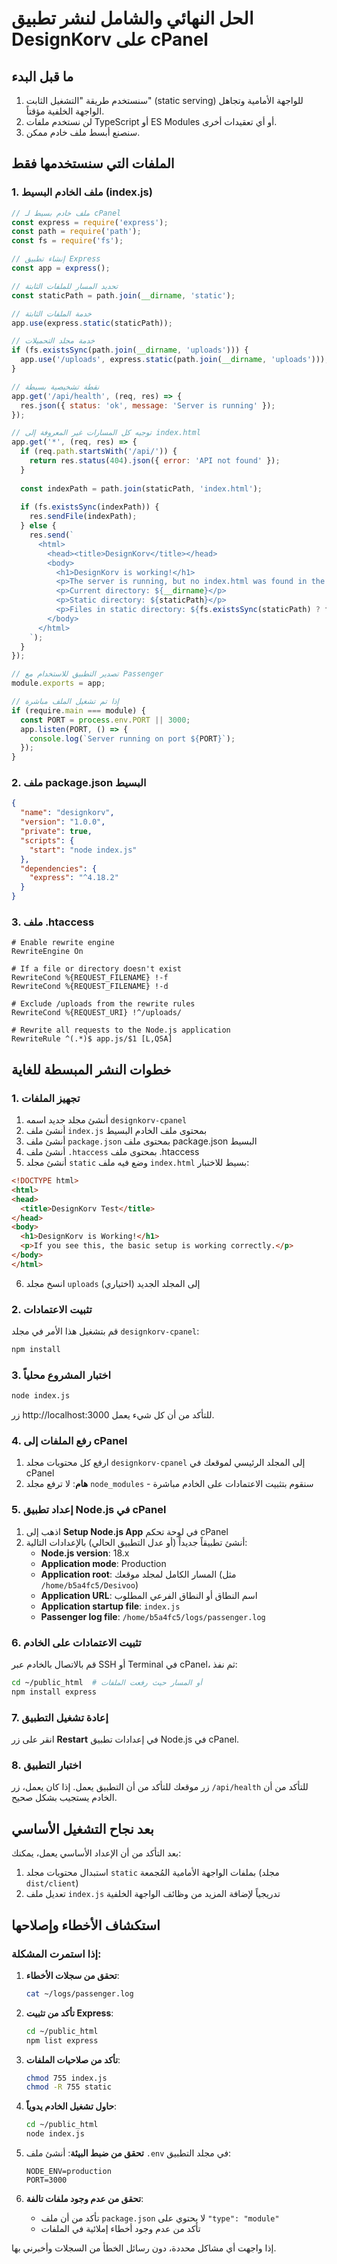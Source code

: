 # الحل النهائي والشامل لنشر تطبيق DesignKorv على cPanel

## ما قبل البدء
1. سنستخدم طريقة "التشغيل الثابت" (static serving) للواجهة الأمامية وتجاهل الواجهة الخلفية مؤقتاً.
2. لن نستخدم ملفات TypeScript أو ES Modules أو أي تعقيدات أخرى.
3. سنصنع أبسط ملف خادم ممكن.

## الملفات التي سنستخدمها فقط

### 1. ملف الخادم البسيط (index.js)

```javascript
// ملف خادم بسيط لـ cPanel
const express = require('express');
const path = require('path');
const fs = require('fs');

// إنشاء تطبيق Express
const app = express();

// تحديد المسار للملفات الثابتة
const staticPath = path.join(__dirname, 'static');

// خدمة الملفات الثابتة
app.use(express.static(staticPath));

// خدمة مجلد التحميلات
if (fs.existsSync(path.join(__dirname, 'uploads'))) {
  app.use('/uploads', express.static(path.join(__dirname, 'uploads')));
}

// نقطة تشخيصية بسيطة
app.get('/api/health', (req, res) => {
  res.json({ status: 'ok', message: 'Server is running' });
});

// توجيه كل المسارات غير المعروفة إلى index.html
app.get('*', (req, res) => {
  if (req.path.startsWith('/api/')) {
    return res.status(404).json({ error: 'API not found' });
  }
  
  const indexPath = path.join(staticPath, 'index.html');
  
  if (fs.existsSync(indexPath)) {
    res.sendFile(indexPath);
  } else {
    res.send(`
      <html>
        <head><title>DesignKorv</title></head>
        <body>
          <h1>DesignKorv is working!</h1>
          <p>The server is running, but no index.html was found in the static directory.</p>
          <p>Current directory: ${__dirname}</p>
          <p>Static directory: ${staticPath}</p>
          <p>Files in static directory: ${fs.existsSync(staticPath) ? fs.readdirSync(staticPath).join(', ') : 'Directory not found'}</p>
        </body>
      </html>
    `);
  }
});

// تصدير التطبيق للاستخدام مع Passenger
module.exports = app;

// إذا تم تشغيل الملف مباشرة
if (require.main === module) {
  const PORT = process.env.PORT || 3000;
  app.listen(PORT, () => {
    console.log(`Server running on port ${PORT}`);
  });
}
```

### 2. ملف package.json البسيط

```json
{
  "name": "designkorv",
  "version": "1.0.0",
  "private": true,
  "scripts": {
    "start": "node index.js"
  },
  "dependencies": {
    "express": "^4.18.2"
  }
}
```

### 3. ملف .htaccess

```
# Enable rewrite engine
RewriteEngine On

# If a file or directory doesn't exist
RewriteCond %{REQUEST_FILENAME} !-f
RewriteCond %{REQUEST_FILENAME} !-d

# Exclude /uploads from the rewrite rules
RewriteCond %{REQUEST_URI} !^/uploads/

# Rewrite all requests to the Node.js application
RewriteRule ^(.*)$ app.js/$1 [L,QSA]
```

## خطوات النشر المبسطة للغاية

### 1. تجهيز الملفات

1. أنشئ مجلد جديد اسمه `designkorv-cpanel`
2. أنشئ ملف `index.js` بمحتوى ملف الخادم البسيط
3. أنشئ ملف `package.json` بمحتوى ملف package.json البسيط
4. أنشئ ملف `.htaccess` بمحتوى ملف .htaccess
5. أنشئ مجلد `static` وضع فيه ملف `index.html` بسيط للاختبار:

```html
<!DOCTYPE html>
<html>
<head>
  <title>DesignKorv Test</title>
</head>
<body>
  <h1>DesignKorv is Working!</h1>
  <p>If you see this, the basic setup is working correctly.</p>
</body>
</html>
```

6. انسخ مجلد `uploads` إلى المجلد الجديد (اختياري)

### 2. تثبيت الاعتمادات

قم بتشغيل هذا الأمر في مجلد `designkorv-cpanel`:

```bash
npm install
```

### 3. اختبار المشروع محلياً

```bash
node index.js
```

زر http://localhost:3000 للتأكد من أن كل شيء يعمل.

### 4. رفع الملفات إلى cPanel

1. ارفع كل محتويات مجلد `designkorv-cpanel` إلى المجلد الرئيسي لموقعك في cPanel
2. **هام**: لا ترفع مجلد `node_modules` - سنقوم بتثبيت الاعتمادات على الخادم مباشرة

### 5. إعداد تطبيق Node.js في cPanel

1. اذهب إلى **Setup Node.js App** في لوحة تحكم cPanel
2. أنشئ تطبيقاً جديداً (أو عدل التطبيق الحالي) بالإعدادات التالية:
   - **Node.js version**: 18.x
   - **Application mode**: Production
   - **Application root**: المسار الكامل لمجلد موقعك (مثل `/home/b5a4fc5/Desivoo`)
   - **Application URL**: اسم النطاق أو النطاق الفرعي المطلوب
   - **Application startup file**: `index.js`
   - **Passenger log file**: `/home/b5a4fc5/logs/passenger.log`

### 6. تثبيت الاعتمادات على الخادم

قم بالاتصال بالخادم عبر SSH أو Terminal في cPanel، ثم نفذ:

```bash
cd ~/public_html  # أو المسار حيث رفعت الملفات
npm install express
```

### 7. إعادة تشغيل التطبيق

انقر على زر **Restart** في إعدادات تطبيق Node.js في cPanel.

### 8. اختبار التطبيق

زر موقعك للتأكد من أن التطبيق يعمل. إذا كان يعمل، زر `/api/health` للتأكد من أن الخادم يستجيب بشكل صحيح.

## بعد نجاح التشغيل الأساسي

بعد التأكد من أن الإعداد الأساسي يعمل، يمكنك:

1. استبدال محتويات مجلد `static` بملفات الواجهة الأمامية المُجمعة (مجلد `dist/client`)
2. تعديل ملف `index.js` تدريجياً لإضافة المزيد من وظائف الواجهة الخلفية

## استكشاف الأخطاء وإصلاحها

### إذا استمرت المشكلة:

1. **تحقق من سجلات الأخطاء**:
   ```bash
   cat ~/logs/passenger.log
   ```

2. **تأكد من تثبيت Express**:
   ```bash
   cd ~/public_html
   npm list express
   ```

3. **تأكد من صلاحيات الملفات**:
   ```bash
   chmod 755 index.js
   chmod -R 755 static
   ```

4. **حاول تشغيل الخادم يدوياً**:
   ```bash
   cd ~/public_html
   node index.js
   ```

5. **تحقق من ضبط البيئة**:
   أنشئ ملف `.env` في مجلد التطبيق:
   ```
   NODE_ENV=production
   PORT=3000
   ```

6. **تحقق من عدم وجود ملفات تالفة**:
   - تأكد من أن ملف `package.json` لا يحتوي على `"type": "module"`
   - تأكد من عدم وجود أخطاء إملائية في الملفات

إذا واجهت أي مشاكل محددة، دون رسائل الخطأ من السجلات وأخبرني بها.
